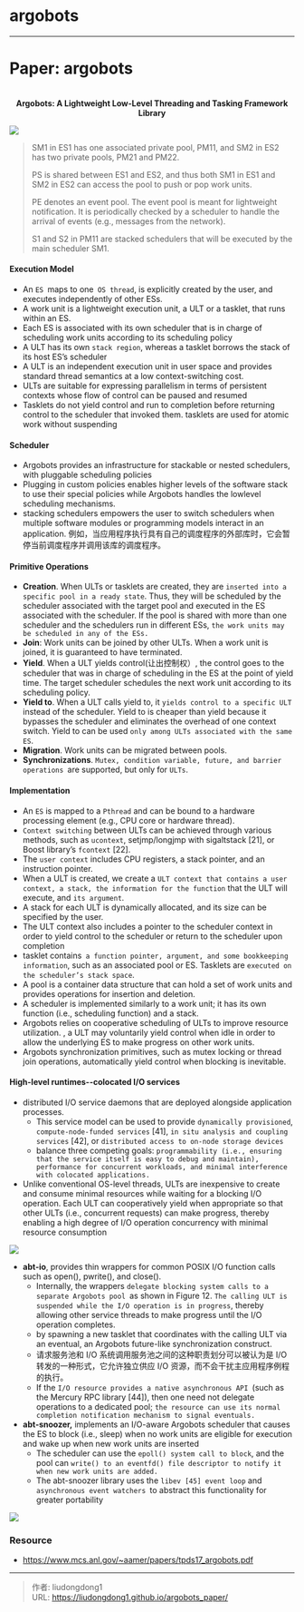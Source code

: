 # argobots


> 

------

# Paper: argobots

<div align=center>
<br/>
<b>Argobots: A Lightweight Low-Level Threading and Tasking Framework
Library
</b>
</div>

![](https://gitee.com/github-25970295/blogimgv2022/raw/master/image-20220730211342377-16691013698119.png)

> SM1 in ES1 has one associated private pool, PM11, and SM2 in ES2 has two private pools, PM21 and PM22.
>
> PS is shared between ES1 and ES2, and thus both SM1 in ES1 and SM2 in ES2 can access the pool to push or pop work units.
>
> PE denotes an event pool. The event pool is meant for lightweight notification. It is periodically checked by a scheduler to handle the arrival of events (e.g., messages from the network).
>
> S1 and S2 in PM11 are stacked schedulers that will be executed by the main scheduler SM1.

#### Execution Model

- An `ES `maps to one` OS thread`, is explicitly created by the user, and executes independently of other ESs.
- A work unit is a lightweight execution unit, a ULT or a tasklet, that runs within an ES.
- Each ES is associated with its own scheduler that is in charge of scheduling work units according to its scheduling policy
- A ULT has its own `stack region`, whereas a tasklet borrows the stack of its host ES’s scheduler
- A ULT is an independent execution unit in user space and provides standard thread semantics at a low context-switching cost.
- ULTs are suitable for expressing parallelism in terms of persistent contexts whose flow of control can be paused and resumed
- Tasklets do not yield control and run to completion before returning control to the scheduler that invoked them. tasklets are used for atomic work without suspending

#### Scheduler

- Argobots provides an infrastructure for stackable or nested schedulers, with pluggable scheduling policies
- Plugging in custom policies enables higher levels of the software stack to use their special policies while Argobots handles the lowlevel scheduling mechanisms.
-  stacking schedulers empowers the user to switch schedulers when multiple software modules or programming models interact in an application. 例如，当应用程序执行具有自己的调度程序的外部库时，它会暂停当前调度程序并调用该库的调度程序。

#### Primitive Operations

- **Creation**. When ULTs or tasklets are created, they are `inserted into a specific pool in a ready state`. Thus, they will be scheduled by the scheduler associated with the target pool and executed in the ES associated with the scheduler. If the pool is shared with more than one scheduler and the schedulers run in different ESs, `the work units may be scheduled in any of the ESs.` 
- **Join**: Work units can be joined by other ULTs. When a work unit is joined, it is guaranteed to have terminated. 
- **Yield**. When a ULT yields control(让出控制权）, the control goes to the scheduler that was in charge of scheduling in the ES at the point of yield time. The target scheduler schedules the next work unit according to its scheduling policy.
- **Yield to**. When a ULT calls yield to, it `yields control to a specific ULT `instead of the scheduler. Yield to is cheaper than yield because it bypasses the scheduler and eliminates the overhead of one context switch. Yield to can be used `only among ULTs associated with the same ES`. 
- **Migration**. Work units can be migrated between pools. 
- **Synchronizations**. `Mutex, condition variable, future, and barrier operations `are supported, but only for `ULTs`.

#### Implementation

- An `ES` is mapped to a `Pthread` and can be bound to a hardware processing element (e.g., CPU core or hardware thread).
- `Context switching` between ULTs can be achieved through various methods, such as `ucontext`, setjmp/longjmp with sigaltstack [21], or Boost library’s `fcontext` [22].
-  The `user context` includes CPU registers, a stack pointer, and an instruction pointer.
  - When a ULT is created, we create a `ULT context that contains a user context, a stack, the information for the function` that the ULT will execute, and `its argument`.
  - A stack for each ULT is dynamically allocated, and its size can be specified by the user. 
  - The ULT context also includes a pointer to the scheduler context in order to yield control to the scheduler or return to the scheduler upon completion
  - tasklet  contains` a function pointer, argument, and some bookkeeping information`, such as an associated pool or ES. Tasklets are `executed on the scheduler’s stack space`.
- A pool is a container data structure that can hold a set of work units and provides operations for insertion and deletion. 
- A scheduler is implemented similarly to a work unit; it has its own function (i.e., scheduling function) and a stack. 
- Argobots relies on cooperative scheduling of ULTs to improve resource utilization. , a ULT may voluntarily yield control when idle in order to allow the underlying ES to make progress on other work units.
- Argobots synchronization primitives, such as mutex locking or thread join operations, automatically yield control when blocking is inevitable.

#### High-level runtimes--colocated I/O services

- distributed I/O service daemons that are deployed alongside application processes.
  - This service model can be used to provide `dynamically provisioned`, `compute-node-funded services` [41], `in situ analysis and coupling services` [42], or `distributed access to on-node storage devices`
  - balance three competing goals: `programmability (i.e., ensuring that the service itself is easy to debug and maintain), performance for concurrent workloads, and minimal interference with colocated applications.`
- Unlike conventional OS-level threads, ULTs are inexpensive to create and consume minimal resources while waiting for a blocking I/O operation. Each ULT can cooperatively yield when appropriate so that other ULTs (i.e., concurrent requests) can make progress, thereby enabling a high degree of I/O operation concurrency with minimal resource consumption

![](https://gitee.com/github-25970295/blogimgv2022/raw/master/image-20220730215322082.png)

- **abt-io**, provides thin wrappers for common POSIX I/O function calls such as open(), pwrite(), and close().
  - Internally, the wrappers `delegate blocking system calls to a separate Argobots pool `as shown in Figure 12. `The calling ULT is suspended while the I/O operation is in progress`, thereby allowing other service threads to make progress until the I/O operation completes.
  - by spawning a new tasklet that coordinates with the calling ULT via an eventual, an Argobots future-like synchronization construct.
  - 请求服务池和 I/O 系统调用服务池之间的这种职责划分可以被认为是 I/O 转发的一种形式，它允许独立供应 I/O 资源，而不会干扰主应用程序例程的执行。
  - If the `I/O resource provides a native asynchronous API `(such as the Mercury RPC library [44]), then one need not delegate operations to a dedicated pool; `the resource can use its normal completion notification mechanism to signal eventuals.`
- **abt-snoozer,** implements an I/O-aware Argobots scheduler that causes the ES to block (i.e., sleep) when no work units are eligible for execution and wake up when new work units are inserted
  - The scheduler can use the `epoll() system call to block`, and the pool can `write() to an eventfd() file descriptor to notify it when new work units are added.`
  -  The abt-snoozer library uses the `libev [45] event loop` and `asynchronous event watchers `to abstract this functionality for greater portability

![](https://gitee.com/github-25970295/blogimgv2022/raw/master/image-20220730215517985.png)

### Resource

- https://www.mcs.anl.gov/~aamer/papers/tpds17_argobots.pdf

---

> 作者: liudongdong1  
> URL: https://liudongdong1.github.io/argobots_paper/  

